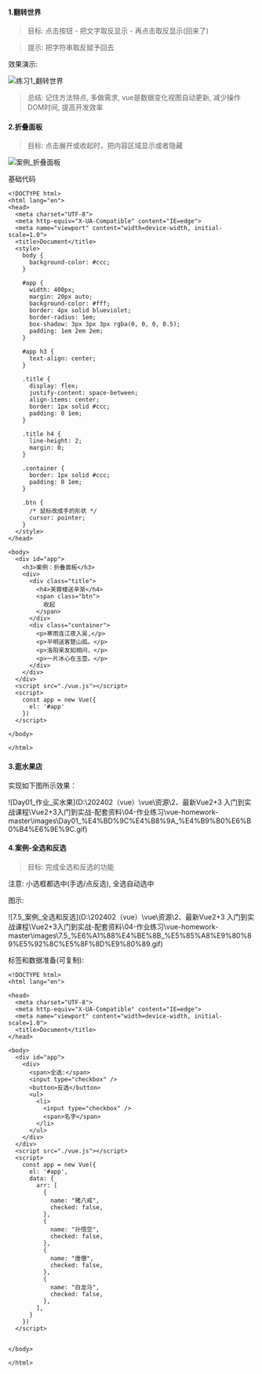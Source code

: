 #### 1.翻转世界

> 目标: 点击按钮 - 把文字取反显示 - 再点击取反显示(回来了)

> 提示: 把字符串取反赋予回去

效果演示:

![练习1_翻转世界](D:/202402%EF%BC%88vue%EF%BC%89/vue/%E4%BD%9C%E4%B8%9A/%E7%AC%AC2%E5%91%A8%E4%BD%9C%E4%B8%9A/images/2.8.0_%E7%BB%83%E4%B9%A0_%E7%BF%BB%E8%BD%AC%E4%B8%96%E7%95%8C.gif)

> 总结: 记住方法特点, 多做需求, vue是数据变化视图自动更新, 减少操作DOM时间, 提高开发效率



#### 2.折叠面板

> 目标: 点击展开或收起时，把内容区域显示或者隐藏

![案例_折叠面板](D:/202402%EF%BC%88vue%EF%BC%89/vue/%E4%BD%9C%E4%B8%9A/%E7%AC%AC2%E5%91%A8%E4%BD%9C%E4%B8%9A/images/%E6%A1%88%E4%BE%8B_%E6%8A%98%E5%8F%A0%E9%9D%A2%E6%9D%BF.gif)

基础代码

```vue
<!DOCTYPE html>
<html lang="en">
<head>
  <meta charset="UTF-8">
  <meta http-equiv="X-UA-Compatible" content="IE=edge">
  <meta name="viewport" content="width=device-width, initial-scale=1.0">
  <title>Document</title>
  <style>
    body {
      background-color: #ccc;
    }

    #app {
      width: 400px;
      margin: 20px auto;
      background-color: #fff;
      border: 4px solid blueviolet;
      border-radius: 1em;
      box-shadow: 3px 3px 3px rgba(0, 0, 0, 0.5);
      padding: 1em 2em 2em;
    }

    #app h3 {
      text-align: center;
    }

    .title {
      display: flex;
      justify-content: space-between;
      align-items: center;
      border: 1px solid #ccc;
      padding: 0 1em;
    }

    .title h4 {
      line-height: 2;
      margin: 0;
    }

    .container {
      border: 1px solid #ccc;
      padding: 0 1em;
    }

    .btn {
      /* 鼠标改成手的形状 */
      cursor: pointer;
    }
  </style>
</head>

<body>
  <div id="app">
    <h3>案例：折叠面板</h3>
    <div>
      <div class="title">
        <h4>芙蓉楼送辛渐</h4>
        <span class="btn">
          收起
        </span>
      </div>
      <div class="container">
        <p>寒雨连江夜入吴,</p>
        <p>平明送客楚山孤。</p>
        <p>洛阳亲友如相问，</p>
        <p>一片冰心在玉壶。</p>
      </div>
    </div>
  </div>
  <script src="./vue.js"></script>
  <script>
    const app = new Vue({
      el: '#app'
    })
  </script>

</body>

</html>
```

#### 3.逛水果店

实现如下图所示效果：

![Day01_作业_买水果](D:\202402（vue）\vue\资源\2、最新Vue2+3 入门到实战课程\Vue2+3入门到实战-配套资料\04-作业练习\vue-homework-master\images\Day01_%E4%BD%9C%E4%B8%9A_%E4%B9%B0%E6%B0%B4%E6%9E%9C.gif)

#### 4.案例-全选和反选

> 目标: 完成全选和反选的功能

注意: 小选框都选中(手选/点反选), 全选自动选中

图示:

![7.5_案例_全选和反选](D:\202402（vue）\vue\资源\2、最新Vue2+3 入门到实战课程\Vue2+3入门到实战-配套资料\04-作业练习\vue-homework-master\images\7.5_%E6%A1%88%E4%BE%8B_%E5%85%A8%E9%80%89%E5%92%8C%E5%8F%8D%E9%80%89.gif)

标签和数据准备(可复制):

```vue
<!DOCTYPE html>
<html lang="en">

<head>
  <meta charset="UTF-8">
  <meta http-equiv="X-UA-Compatible" content="IE=edge">
  <meta name="viewport" content="width=device-width, initial-scale=1.0">
  <title>Document</title>
</head>

<body>
  <div id="app">
    <div>
      <span>全选:</span>
      <input type="checkbox" />
      <button>反选</button>
      <ul>
        <li>
          <input type="checkbox" />
          <span>名字</span>
        </li>
      </ul>
    </div>
  </div>
  <script src="./vue.js"></script>
  <script>
    const app = new Vue({
      el: '#app',
      data: {
        arr: [
          {
            name: "猪八戒",
            checked: false,
          },
          {
            name: "孙悟空",
            checked: false,
          },
          {
            name: "唐僧",
            checked: false,
          },
          {
            name: "白龙马",
            checked: false,
          },
        ],
      }
    })
  </script>


</body>

</html>
```

### 